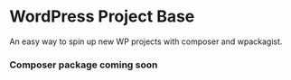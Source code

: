 # WordPress Project Base

An easy way to spin up new WP projects with composer and wpackagist.

### Composer package coming soon

